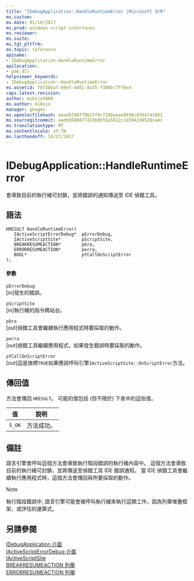 ```yaml
---
title: "IDebugApplication::HandleRuntimeError |Microsoft 文件"
ms.custom: 
ms.date: 01/18/2017
ms.prod: windows-script-interfaces
ms.reviewer: 
ms.suite: 
ms.tgt_pltfrm: 
ms.topic: reference
apiname:
- IDebugApplication.HandleRuntimeError
apilocation:
- pdm.dll
helpviewer_keywords:
- IDebugApplication::HandleRuntimeError
ms.assetid: f8f3bbaf-09e5-4d01-8a35-f380bc7ff8ed
caps.latest.revision: 
author: mikejo5000
ms.author: mikejo
manager: ghogen
ms.openlocfilehash: eead4780ff061ff9c7280aeee0936c8f64741981
ms.sourcegitcommit: aadb9588877418b8b55a5612c1d3842d4520ca4c
ms.translationtype: MT
ms.contentlocale: zh-TW
ms.lasthandoff: 10/27/2017
---
```

# <a name="idebugapplicationhandleruntimeerror"></a>IDebugApplication::HandleRuntimeError
會導致目前的執行緒可封鎖，並將錯誤的通知傳送至 IDE 偵錯工具。  
  
## <a name="syntax"></a>語法  
  
```  
HRESULT HandleRuntimeError(  
   IActiveScriptErrorDebug*  pErrorDebug,  
   IActiveScriptSite*        pScriptSite,  
   BREAKRESUMEACTION*        pbra,  
   ERRORRESUMEACTION*        perra,  
   BOOL*                     pfCallOnScriptError  
);  
```  
  
#### <a name="parameters"></a>參數  
 `pErrorDebug`  
 [in]發生的錯誤。  
  
 `pScriptSite`  
 [in]執行緒的指令碼站台。  
  
 `pbra`  
 [out]偵錯工具會繼續執行應用程式時要採取的動作。  
  
 `perra`  
 [out]偵錯工具繼續應用程式，如果發生錯誤時要採取的動作。  
  
 `pfCallOnScriptError`  
 [out]這是旗標`TRUE`如果應該呼叫引擎`IActiveScriptSite::OnScriptError`方法。  
  
## <a name="return-value"></a>傳回值  
 方法會傳回 `HRESULT`。 可能的值包括 (但不限於) 下表中的這些值。  
  
|值|說明|  
|-----------|-----------------|  
|`S_OK`|方法成功。|  
  
## <a name="remarks"></a>備註  
 語言引擎會呼叫這個方法會導致執行階段錯誤的執行緒內容中。 這個方法會導致目前的執行緒可封鎖，並將傳送至偵錯工具 IDE 錯誤通知。 當 IDE 偵錯工具會繼續執行應用程式時，這個方法會傳回與所要採取的動作。  
  
> [!NOTE]
>  執行階段錯誤中, 語言引擎可能會被呼叫執行緒來執行這類工作，因為列舉堆疊框架，或評估的運算式。  
  
## <a name="see-also"></a>另請參閱  
 [IDebugApplication 介面](../../winscript/reference/idebugapplication-interface.md)   
 [IActiveScriptErrorDebug 介面](../../winscript/reference/iactivescripterrordebug-interface.md)   
 [IActiveScriptSite](../../winscript/reference/iactivescriptsite.md)   
 [BREAKRESUMEACTION 列舉](../../winscript/reference/breakresumeaction-enumeration.md)   
 [ERRORRESUMEACTION 列舉](../../winscript/reference/errorresumeaction-enumeration.md)